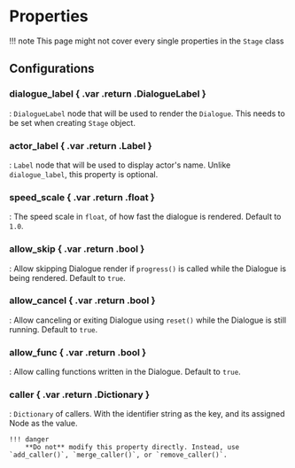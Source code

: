 # Properties

!!! note
    This page might not cover every single properties in the `Stage` class

## Configurations

### dialogue_label { .var .return .DialogueLabel }

:   `DialogueLabel` node that will be used to render the `Dialogue`. This needs to be set when creating `Stage` object.

### actor_label { .var .return .Label }

:   `Label` node that will be used to display actor's name. Unlike `dialogue_label`, this property is optional.

### speed_scale { .var .return .float }

:   The speed scale in `float`, of how fast the dialogue is rendered. Default to `1.0`.

### allow_skip { .var .return .bool }

:   Allow skipping Dialogue render if `progress()` is called while the Dialogue is being rendered. Default to `true`.

### allow_cancel { .var .return .bool }

:   Allow canceling or exiting Dialogue using `reset()` while the Dialogue is still running. Default to `true`.

### allow_func { .var .return .bool }

:   Allow calling functions written in the Dialogue. Default to `true`.

### caller { .var .return .Dictionary }

:   `Dictionary` of callers. With the identifier string as the key, and its assigned Node as the value.

    !!! danger
        **Do not** modify this property directly. Instead, use `add_caller()`, `merge_caller()`, or `remove_caller()`.